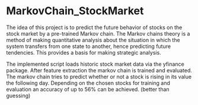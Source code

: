 # MarkovChain_StockMarket

The idea of this project is to predict the future behavior of stocks on the stock market by a pre-trained Markov chain. 
The Markov chains theory is a method of making quantitative analysis about the situation in which the system transfers from one state to another, 
hence predicting future tendencies. This provides a basis for making strategic analysis.

The implemented script loads historic stock market data via the yfinance package. After feature extraction the markov chain is trained and evaluated.
The markov chain tries to predict whether or not a stock is rising in its value the following day.
Depending on the chosen stocks for training and evaluation an accuracy of up to 56% can be achieved. (better than guessing)
